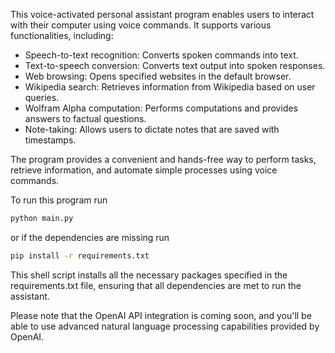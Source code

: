 This voice-activated personal assistant program enables users to interact with their computer using voice commands. It supports various functionalities, including:

- Speech-to-text recognition: Converts spoken commands into text.
- Text-to-speech conversion: Converts text output into spoken responses.
- Web browsing: Opens specified websites in the default browser.
- Wikipedia search: Retrieves information from Wikipedia based on user queries.
- Wolfram Alpha computation: Performs computations and provides answers to factual questions.
- Note-taking: Allows users to dictate notes that are saved with timestamps.

The program provides a convenient and hands-free way to perform tasks, retrieve information, and automate simple processes using voice commands.

To run this program run
```sh
python main.py
```
or if the dependencies are missing run
```sh
pip install -r requirements.txt
```
This shell script installs all the necessary packages specified in the requirements.txt file, ensuring that all dependencies are met to run the assistant.

Please note that the OpenAI API integration is coming soon, and you'll be able to use advanced natural language processing capabilities provided by OpenAI.
